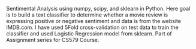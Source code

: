 Sentimental Analysis using numpy, scipy, and sklearn in Python. Here goal is to build a text classifier to determine whether a movie review is expressing positive or negative sentiment and data is from the website IMDB.com. I have used 5Fold cross-validation on test data to train the classifier and used Logistic Regression model from sklearn. Part of Assignment series for CS579 Course.